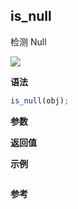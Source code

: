 ## is_null

检测 Null

![](https://img.shields.io/badge/-Object-blue)

**语法**

```js
is_null(obj);
```

**参数**

**返回值**

**示例**

```js

```

**参考**
